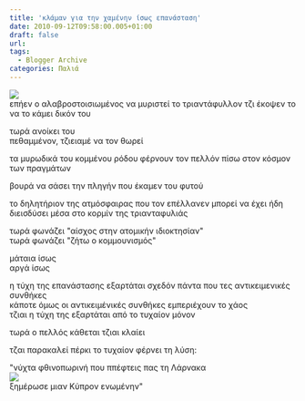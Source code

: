```yaml
---
title: 'κλάμαν για την χαμένην ίσως επανάσταση'
date: 2010-09-12T09:58:00.005+01:00
draft: false
url: 
tags:
  - Blogger Archive
categories: Παλιά
---
```


[![](https://blogger.googleusercontent.com/img/b/R29vZ2xl/AVvXsEhrtdH9QAsEOtfWdIoelf-bacUVltbBBCwo1pWHZYkZllV21CG_Im9L9EmnB70SIUfZGanabqYxTKXM0hp_QtJDJnuCBydOYLN4U8saO8gngw7G9_tYAS3CwNDKbUavkCIF7242Ddgaa6A/s320/Capture+d%E2%80%99%C3%A9cran+2010-09-12+%C3%A0+10.57.31.png)](https://blogger.googleusercontent.com/img/b/R29vZ2xl/AVvXsEhrtdH9QAsEOtfWdIoelf-bacUVltbBBCwo1pWHZYkZllV21CG_Im9L9EmnB70SIUfZGanabqYxTKXM0hp_QtJDJnuCBydOYLN4U8saO8gngw7G9_tYAS3CwNDKbUavkCIF7242Ddgaa6A/s1600/Capture+d%E2%80%99%C3%A9cran+2010-09-12+%C3%A0+10.57.31.png)  
επήεν ο αλαβροστοισιωμένος να μυριστεί το τριαντάφυλλον τζι έκοψεν το να το κάμει δικόν του  
  
τωρά ανοίκει του  
πεθαμμένον, τζιειαμέ να τον θωρεί  
  
τα μυρωδικά του κομμένου ρόδου φέρνουν τον πελλόν πίσω στον κόσμον των πραγμάτων  
  
βουρά να σάσει την πληγήν που έκαμεν του φυτού  
  
το δηλητήριον της ατμόσφαιρας που τον επέλλανεν μπορεί να έχει ήδη διεισδύσει μέσα στο κορμίν της τριανταφυλιάς  
  
τωρά φωνάζει "αίσχος στην ατομικήν ιδιοκτησίαν"  
τωρά φωνάζει "ζήτω ο κομμουνισμός"  
  
μάταια ίσως  
αργά ίσως  
  
η τύχη της επανάστασης εξαρτάται σχεδόν πάντα που τες αντικειμενικές συνθήκες  
κάποτε όμως οι αντικειμένικές συνθήκες εμπεριέχουν το χάος  
τζιαι η τύχη της εξαρτάται από το τυχαίον μόνον  
  
τωρά ο πελλός κάθεται τζιαι κλαίει  
  
τζαι παρακαλεί πέρκι το τυχαίον φέρνει τη λύση:  
  
"νύχτα φθινοπωρινή που ππέφτεις πας τη Λάρνακα  
[![](https://blogger.googleusercontent.com/img/b/R29vZ2xl/AVvXsEgJlWztBoNH7xyXO42vvaoiNAmj_aH0zuwVO6nRJNdeZ-I76WHA1SqTIe4amhvPTlfbjC0B0rydMRSkodHH19XguUROxsc2X9TgM-s3T7-DPUpWCtWzlIEqQgde5L5naDLLsOPZQJErNEE/s320/Capture+d%E2%80%99%C3%A9cran+2010-09-12+%C3%A0+10.49.46.png)](https://blogger.googleusercontent.com/img/b/R29vZ2xl/AVvXsEgJlWztBoNH7xyXO42vvaoiNAmj_aH0zuwVO6nRJNdeZ-I76WHA1SqTIe4amhvPTlfbjC0B0rydMRSkodHH19XguUROxsc2X9TgM-s3T7-DPUpWCtWzlIEqQgde5L5naDLLsOPZQJErNEE/s1600/Capture+d%E2%80%99%C3%A9cran+2010-09-12+%C3%A0+10.49.46.png)  
ξημέρωσε μιαν Κύπρον ενωμένην"

